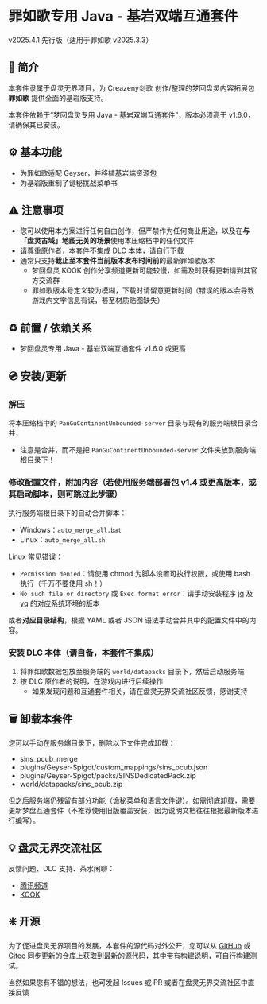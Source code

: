# 罪如歌专用 Java - 基岩双端互通套件
v2025.4.1 先行版（适用于罪如歌 v2025.3.3）  
<!-- 强烈建议使用支持 Markdown 的阅读器查看此说明 -->  
<!-- 以下内容中所有命令均不包括`反引号 -->

## 📖 简介

本套件隶属于盘灵无界项目，为 Creazeny剑歌 创作/整理的梦回盘灵内容拓展包 **罪如歌** 提供全面的基岩版支持。

本套件依赖于“梦回盘灵专用 Java - 基岩双端互通套件”，版本必须高于 v1.6.0，请确保其已安装。



## ⚙️ 基本功能

- 为罪如歌适配 Geyser，并移植基岩端资源包
- 为基岩版重制了诡秘挑战菜单书



## ⚠️ 注意事项

- 您可以使用本方案进行任何自由创作，但严禁作为任何商业用途，以及在**与「盘灵古域」地图无关的场景**使用本压缩档中的任何文件
- 请尊重原作者，本套件不集成 DLC 本体，请自行下载
- 通常只支持**截止至本套件当前版本发布时间前**的最新罪如歌版本
   - 梦回盘灵 KOOK 创作分享频道更新可能较慢，如需及时获得更新请到其官方交流群
   - 罪如歌版本号定义较为模糊，下载时请留意更新时间（错误的版本会导致游戏内文字信息有误，甚至材质贴图缺失）



## ♻️ 前置 / 依赖关系

- 梦回盘灵专用 Java - 基岩双端互通套件 v1.6.0 或更高 



## 💿 安装/更新

### 解压

将本压缩档中的 `PanGuContinentUnbounded-server` 目录与现有的服务端根目录合并，
  - 注意是合并，而不是把 `PanGuContinentUnbounded-server` 文件夹放到服务端根目录下！

### 修改配置文件，附加内容（若使用服务端部署包 v1.4 或更高版本，或其启动脚本，则可跳过此步骤）

执行服务端根目录下的自动合并脚本：
- Windows：`auto_merge_all.bat`
- Linux：`auto_merge_all.sh`

Linux 常见错误：
- `Permission denied`：请使用 chmod 为脚本设置可执行权限，或使用 bash 执行（千万不要使用 sh！）
- `No such file or directory` 或 `Exec format error`：请手动安装程序 [jq](https://jqlang.github.io/jq/) 及 [yq](https://github.com/mikefarah/yq/) 的对应系统环境的版本

或者**对应目录结构**，根据 YAML 或者 JSON 语法手动合并其中的配置文件中的内容。

### 安装 DLC 本体（请自备，本套件不集成）

1. 将罪如歌数据包放至服务端的 `world/datapacks` 目录下，然后启动服务端
2. 按 DLC 原作者的说明，在游戏内进行后续操作
   - 如果发现问题和互通套件相关，请在盘灵无界交流社区反馈，感谢支持




## 🗑️ 卸载本套件

您可以手动在服务端目录下，删除以下文件完成卸载：
- sins_pcub_merge
- plugins/Geyser-Spigot/custom_mappings/sins_pcub.json
- plugins/Geyser-Spigot/packs/SINSDedicatedPack.zip
- world/datapacks/sins_pcub.zip

但之后服务端仍残留有部分功能（诡秘菜单和语言文件键）。如需彻底卸载，需要更新梦盘互通套件（不推荐使用旧版覆盖安装，因为说明文档往往根据最新版本进行编写）。



## 💡 盘灵无界交流社区

反馈问题、DLC 支持、茶水闲聊：

- [腾讯频道](https://pd.qq.com/s/v8t170qb)
- [KOOK](https://kook.vip/KJ7Zlx)



## ❇️ 开源

为了促进盘灵无界项目的发展，本套件的源代码对外公开，您可以从 [GitHub](https://github.com/BUGTeas/sins-pcub) 或 [Gitee](https://gitee.com/BugTeaON/sins-pcub) 同步更新的仓库上获取到最新的源代码，其中带有构建说明，可自行构建测试。

当然如果您有不错的想法，也可发起 Issues 或 PR 或者在盘灵无界交流社区中直接反馈